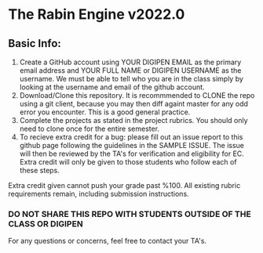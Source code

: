 # The Rabin Engine v2022.0

## Basic Info:
1. Create a GitHub account using YOUR DIGIPEN EMAIL as the primary email address and YOUR FULL NAME or DIGIPEN USERNAME as the username. We must be able to tell who you are in the class simply by looking at the username and email of the github account.
2. Download/Clone this repository. It is recommmended to CLONE the repo using a git client, because you may then diff againt master for any odd error you encounter. This is a good general practice.
3. Complete the projects as stated in the project rubrics. You should only need to clone once for the entire semester.
4. To recieve extra credit for a bug: please fill out an issue report to this github page following the guidelines in the SAMPLE ISSUE. The issue will then be reviewed by the TA's for verification and eligibility for EC. Extra credit will only be given to those students who follow each of these steps.

Extra credit given cannot push your grade past %100.
All existing rubric requirements remain, including submission instructions.

### DO NOT SHARE THIS REPO WITH STUDENTS OUTSIDE OF THE CLASS OR DIGIPEN

For any questions or concerns, feel free to contact your TA's.
